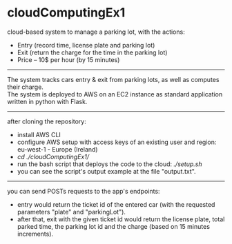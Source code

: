 # cloudComputingEx1

cloud-based system to manage a parking lot, with the actions:
- Entry (record time, license plate and parking lot)
- Exit (return the charge for the time in the parking lot)
- Price – 10$ per hour (by 15 minutes)

-----

The system tracks cars entry & exit from parking lots, as well as computes their charge.\
The system is deployed to AWS on an EC2 instance as standard application\
written in python with Flask.

-----

after cloning the repository:
- install AWS CLI
- configure AWS setup with access keys of an existing user and region: eu-west-1 - Europe (Ireland)
- *cd ./cloudComputingEx1/*
- run the bash script that deploys the code to the cloud: *./setup.sh*
- you can see the script's output example at the file "output.txt".

-----

you can send POSTs requests to the app's endpoints:
- entry would return the ticket id of the entered car (with the requested parameters "plate" and "parkingLot").
- after that, exit with the given ticket id would return the license plate, total parked time, the parking lot id and the charge (based on 15 minutes increments).
